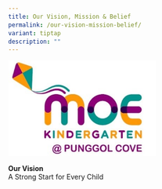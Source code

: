 ```yaml
---
title: Our Vision, Mission & Belief
permalink: /our-vision-mission-belief/
variant: tiptap
description: ""
---
```

<p></p>
<div class="isomer-image-wrapper">
<img style="width: 60%;" height="auto" width="100%" alt="MK @ Punggol Cove" src="/images/Picture1.jpg">
</div>
<p></p>
<p><strong>Our Vision</strong>
<br>A Strong Start for Every Child</p>